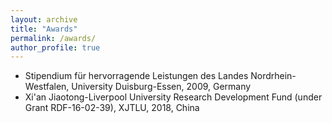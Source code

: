 ```yaml
---
layout: archive
title: "Awards"
permalink: /awards/
author_profile: true
---
```


* Stipendium für hervorragende Leistungen des Landes Nordrhein-Westfalen, University Duisburg-Essen, 2009, Germany
* Xi'an Jiaotong-Liverpool University Research Development Fund (under Grant RDF-16-02-39), XJTLU, 2018, China